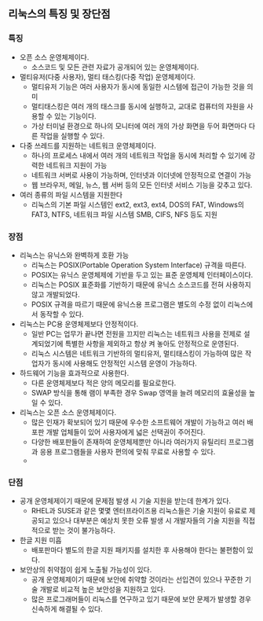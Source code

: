 ## 리눅스의 특징 및 장단점
### 특징
- 오픈 소스 운영체제이다.
  - 소스코드 및 모든 관련 자료가 공개되어 있는 운영체제이다.
- 멀티유저(다중 사용자), 멀티 태스킹(다중 작업) 운영체제이다.
  - 멀티유저 기능은 여러 사용자가 동시에 동일한 시스템에 접근이 가능한 것을 의미
  - 멀티태스킹은 여러 개의 태스크를 동시에 실행하고, 교대로 컴퓨터의 자원을 사용할 수 있는 기능이다.
  - 가상 터미널 환경으로 하나의 모니터에 여러 개의 가상 화면을 두어 화면마다 다른 작업을 실행할 수 있다.
- 다중 쓰레드를 지원하는 네트워크 운영체제이다.
  - 하나의 프로세스 내에서 여러 개의 네트워크 작업을 동시에 처리할 수 있기에 강력한 네트워크 지원이 가능
  - 네트워크 서버로 사용이 가능하며, 인터넷과 이더넷에 안정적으로 연결이 가능
  - 웹 브라우저, 메일, 뉴스, 웹 서버 등의 모든 인터넷 서비스 기능을 갖추고 있다.
- 여러 종류의 파일 시스템을 지원한다
  - 리눅스의 기본 파일 시스템인 ext2, ext3, ext4, DOS의 FAT, Windows의 FAT3, NTFS, 네트워크 파일 시스템 SMB, CIFS, NFS 등도 지원
 
### 장점
- 리눅스는 유닉스와 완벽하게 호환 가능
  - 리눅스는 POSIX(Portable Operation System Interface) 규격을 따른다.
  - POSIX는 유닉스 운영체제에 기반을 두고 있는 표준 운영체제 인터페이스이다.
  - 리눅스는 POSIX 표준화를 기반하기 때문에 유닉스 소스코드를 전혀 사용하지 않고 개발되었다.
  - POSIX 규격을 따르기 때문에 유닉스용 프로그램은 별도의 수정 없이 리눅스에서 동작할 수 있다.
- 리눅스는 PC용 운영체제보다 안정적이다.
  - 일반 PC는 업무가 끝나면 전원을 끄지만 리눅스는 네트워크 사용을 전제로 설계되었기에 특별한 사항을 제외하고 항상 켜 놓아도 안정적으로 운영된다.
  - 리눅스 시스템은 네트워크 기반하의 멀티유저, 멀티태스킹이 가능하여 많은 작업자가 동시에 사용해도 안정적인 시스템 운영이 가능하다.
- 하드웨어 기능을 효과적으로 사용한다.
  - 다른 운영체제보다 적은 양의 메모리를 필요로한다.
  - SWAP 방식을 통해 램이 부족한 경우 Swap 영역을 늘려 메모리의 효율성을 높일 수 있다.
- 리눅스는 오픈 소스 운영체제이다.
  - 많은 인재가 확보되어 있기 때문에 우수한 소프트웨어 개발이 가능하고 여러 배포판 개발 업체들이 있어 사용자에게 넓은 선택권이 주어진다.
  - 다양한 배포판들이 존재하여 운영체제뿐만 아니라 여러가지 유틸리티 프로그램과 응용 프로그램들을 사용자 편의에 맞춰 무료로 사용할 수 있다.
  - 
### 단점
- 공개 운영체제이기 때문에 문제점 발생 시 기술 지원을 받는데 한계가 있다.
  - RHEL과 SUSE과 같은 몇몇 엔터프라이즈용 리눅스들은 기술 지원이 유료로 제공되고 있으나 대부분은 예상치 못한 오류 발생 시 개발자들의 기술 지원을 직접적으로 받는 것이 불가능하다.
- 한글 지원 미흡
  - 배포판마다 별도의 한글 지원 패키지를 설치한 후 사용해야 한다는 불편함이 있다.
- 보안상의 취약점이 쉽게 노출될 가능성이 있다.
  - 공개 운영체제이기 때문에 보안에 취약할 것이라는 선입견이 있으나 꾸준한 기술 개발로 비교적 높은 보안성을 지원하고 있다.
  - 많은 프로그래머들이 리눅스를 연구하고 있기 때문에 보안 문제가 발생할 경우 신속하게 해결될 수 있다.







